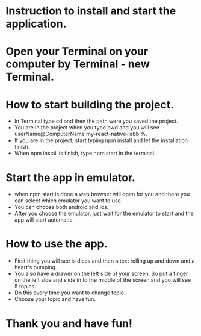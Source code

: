 # Instruction to install and start the application. 

# Open your Terminal on your computer by Terminal - new Terminal.

# How to start building the project.

- In Terminal type cd and then the path were you saved the project.
- You are in the project when you type pwd and you will see userName@ComputerName my-react-native-labb %.
- If you are in the project, start typing npm install and let the installation finish. 
- When npm install is finish, type npm start in the terminal. 

# Start the app in emulator.
- when npm start is done a web browser will open for you and there you can select which emulator you want to use. 
- You can choose both android and ios. 
- After you choose the emulator, just wait for the emulator to start and the app will start automatic.

# How to use the app.

- First thing you will see is dices and then a text rolling up and down and a heart's pumping.
- You also have a drawer on the left side of your screen. So put a finger on the left side and slide in to the middle of the screen and you will see 5 topics. 
- Do this every time you want to change topic. 
- Choose your topic and have fun. 

# Thank you and have fun! 